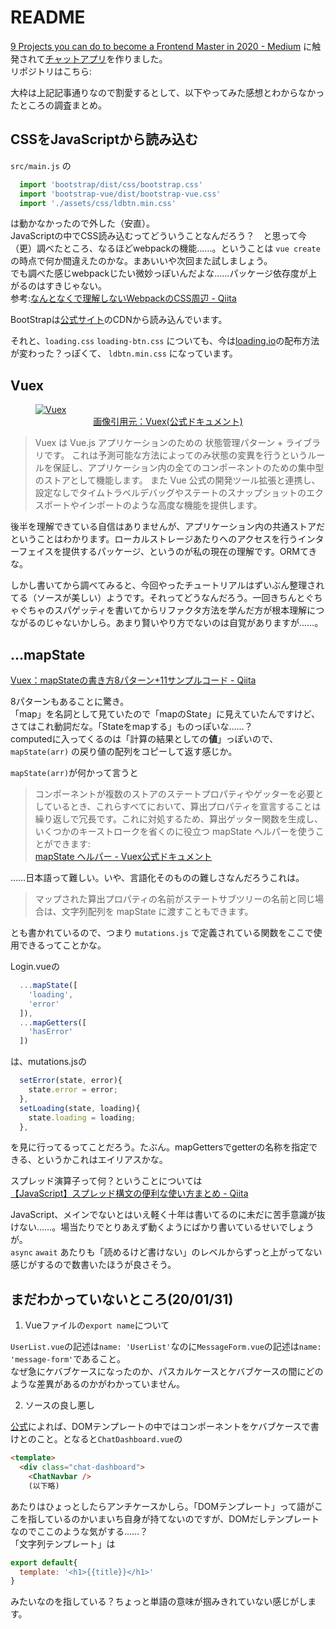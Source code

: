 # README

[9 Projects you can do to become a Frontend Master in 2020 - Medium](https://dev.to/simonholdorf/9-projects-you-can-do-to-become-a-frontend-master-in-2020-n2h)
に触発されて[チャットアプリ](https://www.sitepoint.com/pusher-vue-real-time-chat-app/)を作りました。  
リポジトリはこちら:  
<link-card url="https://github.com/perpouh/chat-app-vue"/>

大枠は上記記事通りなので割愛するとして、以下やってみた感想とわからなかったところの調査まとめ。

## CSSをJavaScriptから読み込む

`src/main.js` の

```JavaScript
  import 'bootstrap/dist/css/bootstrap.css'
  import 'bootstrap-vue/dist/bootstrap-vue.css'
  import './assets/css/ldbtn.min.css'
```

は動かなかったので外した（安直）。  
JavaScriptの中でCSS読み込むってどういうことなんだろう？　と思って今（更）調べたところ、なるほどwebpackの機能……。ということは `vue create` の時点で何か間違えたのかな。まあいいや次回また試しましょう。  
でも調べた感じwebpackじたい微妙っぽいんだよな……パッケージ依存度が上がるのはすきじゃない。  
参考:[なんとなくで理解しないWebpackのCSS周辺 - Qiita](https://qiita.com/terrierscript/items/0574ab1ef358fecb55b9)

BootStrapは[公式サイト](getbootstrap.com)のCDNから読み込んでいます。

それと、`loading.css` `loading-btn.css` についても、今は[loading.io](https://loading.io/button/)の配布方法が変わった？っぽくて、 `ldbtn.min.css` になっています。

## Vuex

<a href="https://vuex.vuejs.org/ja/" target="_blank">
  <figure>
    <img :src="$withBase('/assets/img/vuex.png')" alt="Vuex">
    <figcaption style="text-align: center">画像引用元：Vuex(公式ドキュメント)</figcaption>
  </figure>
</a>

>Vuex は Vue.js アプリケーションのための 状態管理パターン + ライブラリです。 これは予測可能な方法によってのみ状態の変異を行うというルールを保証し、アプリケーション内の全てのコンポーネントのための集中型のストアとして機能します。 また Vue 公式の開発ツール拡張と連携し、設定なしでタイムトラベルデバッグやステートのスナップショットのエクスポートやインポートのような高度な機能を提供します。

後半を理解できている自信はありませんが、アプリケーション内の共通ストアだということはわかります。ローカルストレージあたりへのアクセスを行うインターフェイスを提供するパッケージ、というのが私の現在の理解です。ORMてきな。

しかし書いてから調べてみると、今回やったチュートリアルはずいぶん整理されてる（ソースが美しい）ようです。それってどうなんだろう。一回きちんとぐちゃぐちゃのスパゲッティを書いてからリファクタ方法を学んだ方が根本理解につながるのじゃないかしら。あまり賢いやり方でないのは自覚がありますが……。

## ...mapState

[Vuex：mapStateの書き方8パターン+11サンプルコード - Qiita](https://qiita.com/suin/items/7331905a45a8ff80d4dd#four-%E7%AE%97%E5%87%BA%E3%83%97%E3%83%AD%E3%83%91%E3%83%86%E3%82%A3%E3%81%A8%E3%82%B9%E3%83%86%E3%83%BC%E3%83%88%E3%81%AE%E5%85%B1%E5%AD%98)

8パターンもあることに驚き。  
「map」を名詞として見ていたので「mapのState」に見えていたんですけど、さてはこれ動詞だな。「Stateをmapする」ものっぽいな……？  
computedに入ってくるのは「計算の結果としての**値**」っぽいので、`mapState(arr)` の戻り値の配列をコピーして返す感じか。

`mapState(arr)`が何かって言うと
>コンポーネントが複数のストアのステートプロパティやゲッターを必要としているとき、これらすべてにおいて、算出プロパティを宣言することは繰り返しで冗長です。これに対処するため、算出ゲッター関数を生成し、いくつかのキーストロークを省くのに役立つ mapState ヘルパーを使うことができます:  
[mapState  ヘルパー - Vuex公式ドキュメント](https://vuex.vuejs.org/ja/guide/state.html#mapstate-%E3%83%98%E3%83%AB%E3%83%91%E3%83%BC)

……日本語って難しい。いや、言語化そのものの難しさなんだろうこれは。

>マップされた算出プロパティの名前がステートサブツリーの名前と同じ場合は、文字列配列を mapState に渡すこともできます。

とも書かれているので、つまり `mutations.js` で定義されている関数をここで使用できるってことかな。

Login.vueの

```JavaScript
  ...mapState([
    'loading',
    'error'
  ]),
  ...mapGetters([
    'hasError'
  ])
```

は、mutations.jsの

```JavaScript
  setError(state, error){
    state.error = error;
  },
  setLoading(state, loading){
    state.loading = loading;
  },
```

を見に行ってるってことだろう。たぶん。mapGettersでgetterの名称を指定できる、というかこれはエイリアスかな。

スプレッド演算子って何？ということについては  
[【JavaScript】スプレッド構文の便利な使い方まとめ - Qiita](https://qiita.com/Nossa/items/e6f503cbb95c8e6967f8)

JavaScript、メインでないとはいえ軽く十年は書いてるのに未だに苦手意識が抜けない……。場当たりでとりあえず動くようにばかり書いているせいでしょうが。  
`async` `await` あたりも「読めるけど書けない」のレベルからずっと上がってない感じがするので数書いたほうが良さそう。

## まだわかっていないところ(20/01/31)

1. Vueファイルの`export name`について

`UserList.vue`の記述は`name: 'UserList'`なのに`MessageForm.vue`の記述は`name: 'message-form'`であること。  
なぜ急にケバブケースになったのか、パスカルケースとケバブケースの間にどのような差異があるのかがわかっていません。

 2. ソースの良し悪し

[公式](https://jp.vuejs.org/v2/style-guide/index.html#%E8%87%AA%E5%B7%B1%E7%B5%82%E4%BA%86%E5%BD%A2%E5%BC%8F%E3%81%AE%E3%82%B3%E3%83%B3%E3%83%9D%E3%83%BC%E3%83%8D%E3%83%B3%E3%83%88-%E5%BC%B7%E3%81%8F%E6%8E%A8%E5%A5%A8)によれば、DOMテンプレートの中ではコンポーネントをケバブケースで書けとのこと。となると`ChatDashboard.vue`の

```html
<template>
  <div class="chat-dashboard">
    <ChatNavbar />
    (以下略)
```

あたりはひょっとしたらアンチケースかしら。「DOMテンプレート」って語がここを指しているのかいまいち自身が持てないのですが、DOMだしテンプレートなのでここのような気がする……？  
「文字列テンプレート」は

```JavaScript
export default{
  template: '<h1>{{title}}</h1>'
}
```

みたいなのを指している？ちょっと単語の意味が掴みきれていない感じがします。